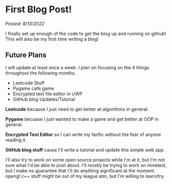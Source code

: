 # First Blog Post!

_Posted: 8/13/2022_

I finally set up enough of the code to get the blog up and
running on github! This will also be my first time writing a blog!

## Future Plans 

I will update at least once a week. I plan on focusing on the 4 things
throughout the following months.

- Leetcode Stuff
- Pygame cafe game
- Encrypted text file editor in UWP
- GitHub blog Updates/Tutorial

**Leetcode** because I just need to get better at algorithms in general.

**Pygame** becuase I just wanted to make a game and get better at OOP in general.

**Encrypted Text Editor** so I can write my fanfic without the fear of anyone reading it.

**GitHub blog stuff** cause I'll write a tutorial and update this simple web app.

I'll also try to work on some open source projects while I'm at it, but I'm not sure what I'd
be able to post about. I'll mostly be trying to work on minetest, but I make no guarantee that
I'll do anything significant at the moment. opengl c++ stuff might be out of my league atm,
but I'm willing to learn/try. 